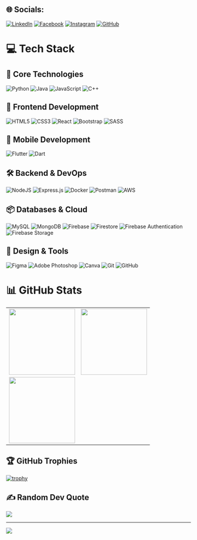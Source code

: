 ## 🌐 Socials:
[![LinkedIn](https://img.shields.io/badge/LinkedIn-%230077B5.svg?logo=linkedin&logoColor=white)](https://linkedin.com/in/your-profile) 
[![Facebook](https://img.shields.io/badge/Facebook-%231877F2.svg?logo=Facebook&logoColor=white)](https://facebook.com/taetae2004) 
[![Instagram](https://img.shields.io/badge/Instagram-%23E4405F.svg?logo=Instagram&logoColor=white)](https://instagram.com/taetae.vrh) 
[![GitHub](https://img.shields.io/badge/GitHub-100000?logo=github&logoColor=white)](https://github.com/taetae2004)

# 💻 Tech Stack

## 🚀 Core Technologies
![Python](https://img.shields.io/badge/python-3670A0?style=for-the-badge&logo=python&logoColor=ffdd54)
![Java](https://img.shields.io/badge/java-%23ED8B00.svg?style=for-the-badge&logo=openjdk&logoColor=white)
![JavaScript](https://img.shields.io/badge/javascript-%23323330.svg?style=for-the-badge&logo=javascript&logoColor=%23F7DF1E)
![C++](https://img.shields.io/badge/c++-%2300599C.svg?style=for-the-badge&logo=c%2B%2B&logoColor=white)

## 🌈 Frontend Development
![HTML5](https://img.shields.io/badge/html5-%23E34F26.svg?style=for-the-badge&logo=html5&logoColor=white) 
![CSS3](https://img.shields.io/badge/css3-%231572B6.svg?style=for-the-badge&logo=css3&logoColor=white)
![React](https://img.shields.io/badge/react-%2320232a.svg?style=for-the-badge&logo=react&logoColor=%2361DAFB)
![Bootstrap](https://img.shields.io/badge/bootstrap-%238511FA.svg?style=for-the-badge&logo=bootstrap&logoColor=white)
![SASS](https://img.shields.io/badge/SASS-hotpink.svg?style=for-the-badge&logo=SASS&logoColor=white)

## 📱 Mobile Development
![Flutter](https://img.shields.io/badge/Flutter-%2302569B.svg?style=for-the-badge&logo=Flutter&logoColor=white)
![Dart](https://img.shields.io/badge/dart-%230175C2.svg?style=for-the-badge&logo=dart&logoColor=white)

## 🛠️ Backend & DevOps
![NodeJS](https://img.shields.io/badge/node.js-6DA55F?style=for-the-badge&logo=node.js&logoColor=white)
![Express.js](https://img.shields.io/badge/express.js-%23404d59.svg?style=for-the-badge&logo=express&logoColor=%2361DAFB)
![Docker](https://img.shields.io/badge/docker-%230db7ed.svg?style=for-the-badge&logo=docker&logoColor=white)
![Postman](https://img.shields.io/badge/Postman-FF6C37?style=for-the-badge&logo=postman&logoColor=white)
![AWS](https://img.shields.io/badge/AWS-%23FF9900.svg?style=for-the-badge&logo=amazon-aws&logoColor=white)

## 📦 Databases & Cloud
![MySQL](https://img.shields.io/badge/mysql-4479A1.svg?style=for-the-badge&logo=mysql&logoColor=white)
![MongoDB](https://img.shields.io/badge/MongoDB-%234ea94b.svg?style=for-the-badge&logo=mongodb&logoColor=white)
![Firebase](https://img.shields.io/badge/Firebase-039BE5?style=for-the-badge&logo=Firebase&logoColor=white)
![Firestore](https://img.shields.io/badge/Firestore-%23039BE5.svg?style=for-the-badge&logo=firebase&logoColor=white)
![Firebase Authentication](https://img.shields.io/badge/Authentication-%23039BE5.svg?style=for-the-badge&logo=firebase&logoColor=white)
![Firebase Storage](https://img.shields.io/badge/Storage-%23039BE5.svg?style=for-the-badge&logo=firebase&logoColor=white)

## 🎨 Design & Tools
![Figma](https://img.shields.io/badge/figma-%23F24E1E.svg?style=for-the-badge&logo=figma&logoColor=white)
![Adobe Photoshop](https://img.shields.io/badge/adobe%20photoshop-%2331A8FF.svg?style=for-the-badge&logo=adobe%20photoshop&logoColor=white)
![Canva](https://img.shields.io/badge/Canva-%2300C4CC.svg?style=for-the-badge&logo=Canva&logoColor=white)
![Git](https://img.shields.io/badge/git-%23F05033.svg?style=for-the-badge&logo=git&logoColor=white)
![GitHub](https://img.shields.io/badge/github-%23121011.svg?style=for-the-badge&logo=github&logoColor=white)

# 📊 GitHub Stats
<table>
  <tr>
    <td>
      <img height="180em" src="https://github-readme-stats.vercel.app/api?username=taetaevrh&show_icons=true&theme=radical&include_all_commits=true&count_private=true"/>
    </td>
    <td>
      <img height="180em" src="https://github-readme-streak-stats.herokuapp.com/?user=taetaevrh&theme=radical"/>
    </td>
  </tr>
  <tr>
    <td colspan="2">
      <img height="180em" src="https://github-readme-stats.vercel.app/api/top-langs/?username=taetaevrh&layout=compact&langs_count=8&theme=radical"/>
    </td>
  </tr>
</table>

## 🏆 GitHub Trophies
[![trophy](https://github-profile-trophy.vercel.app/?username=taetaevrh&theme=radical&row=1&margin-w=15)](https://github.com/ryo-ma/github-profile-trophy)

## ✍️ Random Dev Quote
![](https://quotes-github-readme.vercel.app/api?type=horizontal&theme=radical)

---

[![](https://visitcount.itsvg.in/api?id=taetae2004&icon=6&color=1)](https://visitcount.itsvg.in)

<!-- Proudly created with GPRM ( https://gprm.itsvg.in ) & customized with ❤️ -->
